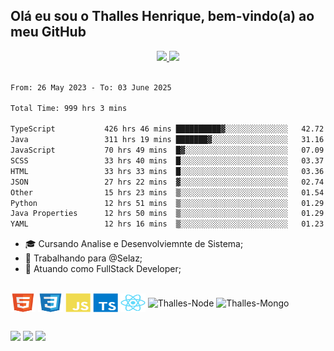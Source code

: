 ## Olá eu sou o Thalles Henrique, bem-vindo(a) ao meu GitHub

<div align="center">
  <a href="https://github.com/Thalles-HsA">
  <img height="180em" src="https://github-readme-stats.vercel.app/api?username=Thalles-HsA&show_icons=true&theme=radical&include_all_commits=true&count_private=true"/>
  <img height="180em" src="https://github-readme-stats.vercel.app/api/top-langs/?username=Thalles-HsA&exclude_repo=github-readme-stats,Pong,Freeway-JS&langs_count=5&theme=radical"/>
</div><br>
  
  <!--START_SECTION:waka-->

```txt
From: 26 May 2023 - To: 03 June 2025

Total Time: 999 hrs 3 mins

TypeScript           426 hrs 46 mins ██████████▓░░░░░░░░░░░░░░   42.72 %
Java                 311 hrs 19 mins ███████▓░░░░░░░░░░░░░░░░░   31.16 %
JavaScript           70 hrs 49 mins  █▓░░░░░░░░░░░░░░░░░░░░░░░   07.09 %
SCSS                 33 hrs 40 mins  █░░░░░░░░░░░░░░░░░░░░░░░░   03.37 %
HTML                 33 hrs 33 mins  █░░░░░░░░░░░░░░░░░░░░░░░░   03.36 %
JSON                 27 hrs 22 mins  ▓░░░░░░░░░░░░░░░░░░░░░░░░   02.74 %
Other                15 hrs 23 mins  ▒░░░░░░░░░░░░░░░░░░░░░░░░   01.54 %
Python               12 hrs 51 mins  ▒░░░░░░░░░░░░░░░░░░░░░░░░   01.29 %
Java Properties      12 hrs 50 mins  ▒░░░░░░░░░░░░░░░░░░░░░░░░   01.29 %
YAML                 12 hrs 16 mins  ▒░░░░░░░░░░░░░░░░░░░░░░░░   01.23 %
```

<!--END_SECTION:waka-->

  - 🎓 Cursando Analise e Desenvolviemnte de Sistema;
  - 🌱 Trabalhando para @Selaz;
  - 🎯 Atuando como FullStack Developer;
 
<div style="display: inline_block"><br>
  <img align="center" alt="Thalles-HTML" height="30" width="40" src="https://raw.githubusercontent.com/devicons/devicon/master/icons/html5/html5-original.svg">
  <img align="center" alt="Thalles-CSS" height="30" width="40" src="https://raw.githubusercontent.com/devicons/devicon/master/icons/css3/css3-original.svg">
  <img align="center" alt="Thalles-Js" height="30" width="40" src="https://raw.githubusercontent.com/devicons/devicon/master/icons/javascript/javascript-plain.svg">
  <img align="center" alt="Thalles-Ts" height="30" width="40" src="https://raw.githubusercontent.com/devicons/devicon/master/icons/typescript/typescript-plain.svg">
  <img align="center" alt="Thalles-React" height="30" width="40" src="https://raw.githubusercontent.com/devicons/devicon/master/icons/react/react-original.svg">
  <img align="center" alt="Thalles-Node" height="30" width="40" src="https://cdn.jsdelivr.net/gh/devicons/devicon/icons/nodejs/nodejs-original.svg" />
  <img align="center" alt="Thalles-Mongo" height="30" width="40" src="https://cdn.jsdelivr.net/gh/devicons/devicon/icons/mongodb/mongodb-original.svg" />
  
</div>

 ##
  
<div>
  <a href="https://www.linkedin.com/in/thalles-hsa" target="_blank"><img src="https://img.shields.io/badge/-LinkedIn-%230077B5?style=for-the-badge&logo=linkedin&logoColor=white" target="_blank"></a> 
  <a href="https://instagram.com/thalleshsa" target="_blank"><img src="https://img.shields.io/badge/-Instagram-%23E4405F?style=for-the-badge&logo=instagram&logoColor=white" target="_blank"></a>
  <a href = "mailto:thsa.henrique@gmail.com"><img src="https://img.shields.io/badge/-Gmail-%23333?style=for-the-badge&logo=gmail&logoColor=white" target="_blank"></a>
   
</div>
